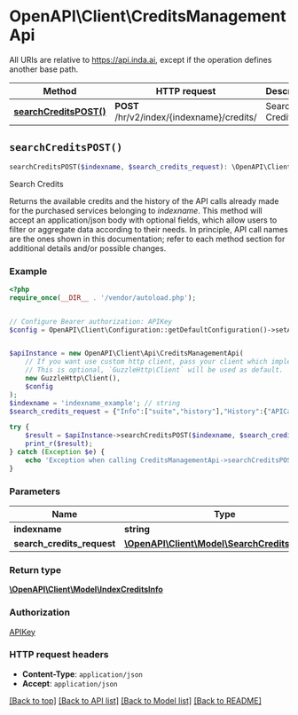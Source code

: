 # OpenAPI\Client\CreditsManagementApi

All URIs are relative to https://api.inda.ai, except if the operation defines another base path.

| Method | HTTP request | Description |
| ------------- | ------------- | ------------- |
| [**searchCreditsPOST()**](CreditsManagementApi.md#searchCreditsPOST) | **POST** /hr/v2/index/{indexname}/credits/ | Search Credits |


## `searchCreditsPOST()`

```php
searchCreditsPOST($indexname, $search_credits_request): \OpenAPI\Client\Model\IndexCreditsInfo
```

Search Credits

Returns the available credits and the history of the API calls already made for the purchased services belonging to *indexname*.  This method will accept an application/json body with optional fields, which allow users to filter or aggregate data according to their needs.  In principle, API call names are the ones shown in this documentation; refer to each method section for additional  details and/or possible changes.

### Example

```php
<?php
require_once(__DIR__ . '/vendor/autoload.php');


// Configure Bearer authorization: APIKey
$config = OpenAPI\Client\Configuration::getDefaultConfiguration()->setAccessToken('YOUR_ACCESS_TOKEN');


$apiInstance = new OpenAPI\Client\Api\CreditsManagementApi(
    // If you want use custom http client, pass your client which implements `GuzzleHttp\ClientInterface`.
    // This is optional, `GuzzleHttp\Client` will be used as default.
    new GuzzleHttp\Client(),
    $config
);
$indexname = 'indexname_example'; // string
$search_credits_request = {"Info":["suite","history"],"History":{"APICalls":["Parse Resume","Add Resume","Delete Resume"],"Datetime":{"Begin":"2020-02-05","End":"2020-02-28"},"GroupBy":["api_calls","advanced"],"Detail":true,"Advanced":true,"Price":true}}; // \OpenAPI\Client\Model\SearchCreditsRequest

try {
    $result = $apiInstance->searchCreditsPOST($indexname, $search_credits_request);
    print_r($result);
} catch (Exception $e) {
    echo 'Exception when calling CreditsManagementApi->searchCreditsPOST: ', $e->getMessage(), PHP_EOL;
}
```

### Parameters

| Name | Type | Description  | Notes |
| ------------- | ------------- | ------------- | ------------- |
| **indexname** | **string**|  | |
| **search_credits_request** | [**\OpenAPI\Client\Model\SearchCreditsRequest**](../Model/SearchCreditsRequest.md)|  | |

### Return type

[**\OpenAPI\Client\Model\IndexCreditsInfo**](../Model/IndexCreditsInfo.md)

### Authorization

[APIKey](../../README.md#APIKey)

### HTTP request headers

- **Content-Type**: `application/json`
- **Accept**: `application/json`

[[Back to top]](#) [[Back to API list]](../../README.md#endpoints)
[[Back to Model list]](../../README.md#models)
[[Back to README]](../../README.md)
